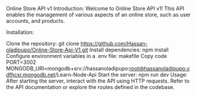 Online Store API v1
Introduction:
Welcome to Online Store API v1! This API enables the management of various aspects of an online store, such as user accounts, and products.

Installation:

Clone the repository: git clone https://github.com/Hassan-oladipupo/Online-Store-Api-V1.git
Install dependencies: npm install
Configure environment variables in a .env file:
makefile
Copy code
PORT=3002
MONGODB_URI=mongodb+srv://hassanoladipupo:root@hassanoladipupo.vdfhcxr.mongodb.net/Learn-Node-Api
Start the server: npm run dev
Usage:
After starting the server, interact with the API using HTTP requests. Refer to the API documentation or explore the routes defined in the codebase.
